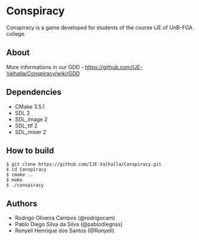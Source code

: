 # Conspiracy

Conspiracy is a game developed for students of the course IJE of UnB-FGA college.

## About

More informations in our GDD - https://github.com/IJE-Valhalla/Conspiracy/wiki/GDD

## Dependencies

- CMake 3.5.1
- SDL 2
- SDL\_image 2
- SDL\_ttf 2
- SDL\_mixer 2

## How to build

```
$ git clone https://github.com/IJE-Valhalla/Conspiracy.git
$ cd Conspiracy
$ cmake ..
$ make
$ ./conspiracy
```

## Authors

- Rodrigo Oliveira Campos (@rodrigocam)
- Pablo Diego Silva da Silva (@pablodiegoss)
- Ronyell Henrique dos Santos (@Ronyell)

